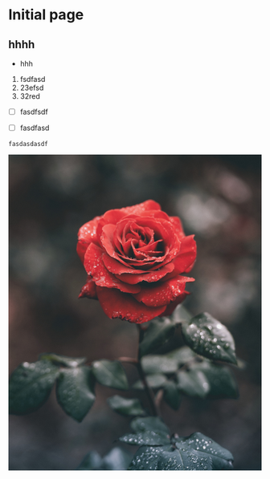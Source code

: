 # Initial page

## hhhh

* hhh

1. fsdfasd
2. 23efsd
3. 32red



* [ ] fasdfsdf
* [ ] fasdfasd





```text
fasdasdasdf
```



![](.gitbook/assets/wallhaven-x1q9wz.jpg)



